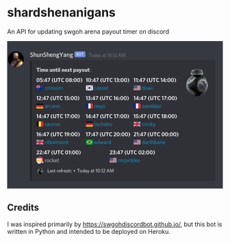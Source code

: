 # shardshenanigans
An API for updating swgoh arena payout timer on discord

![Payout Bot screenshot](screenshots/po-bot.png?raw=true "PO Bot")

## Credits
I was inspired primarily by https://swgohdiscordbot.github.io/, but this bot is written in Python and intended to be deployed on Heroku.
